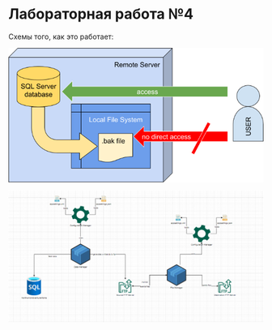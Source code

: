 # Лабораторная работа №4
Схемы того, как это работает: 

![alt text](Pictures/1.png "Описание будет тут")

![alt text](Pictures/2.png "Описание будет тут")


